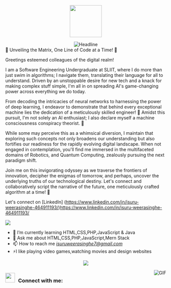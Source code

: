 <p align="center" ><img  src = "https://github.com/7oSkaaa/7oSkaaa/blob/main/Images/about_me.gif?raw=true" width = 100px></p>
<div align=center>
        <img src="https://readme-typing-svg.herokuapp.com?color=%236FDA44&size=32&center=true&vCenter=true&width=600&height=50&lines=Hi+there+I'm+Isuru+%F0%9F%91%8B;Undergraduate;Aspiring+MachineLearning+Engineer;Freelancer;RPA+Enthusiast" alt="Headline" />
    </div

🚀 Unveiling the Matrix, One Line of Code at a Time! 🤖

Greetings esteemed colleagues of the digital realm! 

I am a Software Engineering Undergraduate at SLIIT, where I do more than just swim in algorithms; I navigate them, translating their language for all to understand. Driven by an unstoppable desire for new tech and a knack for making complex stuff simple, I'm all in on spreading AI's game-changing power across everything we do today.

From decoding the intricacies of neural networks to harnessing the power of deep learning, I endeavor to demonstrate that behind every exceptional machine lies the dedication of a meticulously skilled engineer! 🧠 Amidst this pursuit, I'm not solely an AI enthusiast; I also declare myself a machine consciousness conspiracy theorist. 👀

While some may perceive this as a whimsical diversion, I maintain that exploring such concepts not only broadens our understanding but also fortifies our readiness for the rapidly evolving digital landscape. When not engaged in contemplation, you'll find me immersed in the multifaceted domains of Robotics, and Quantum Computing, zealously pursuing the next paradigm shift.

Join me on this invigorating odyssey as we traverse the frontiers of innovation, decipher the enigmas of tomorrow, and perhaps, uncover the underlying truths of our technological destiny. Let's connect and collaboratively script the narrative of the future, one meticulously crafted algorithm at a time! 🚀

Let's connect on [LinkedIn] (https://www.linkedin.com/in/isuru-weerasinghe-464911193/)https://www.linkedin.com/in/isuru-weerasinghe-464911193/ 

<!--horizontal divider(gradiant)-->
<img src="https://user-images.githubusercontent.com/73097560/115834477-dbab4500-a447-11eb-908a-139a6edaec5c.gif">



- 🌱 I’m currently learning HTML,CSS,PHP,JavaScript & Java
- 💬 Ask me about HTML,CSS,PHP,JavaScript,Mern Stack
- 📫 How to reach me *isuruweerasinghe7@gmail.com*
- ⚡I like playing video games,watching movies and design websites

<!--profile visit count-->
<div align="center">
  
[![](https://visitcount.itsvg.in/api?id=1010nishant&icon=3&color=6)](https://visitcount.itsvg.in)
  
</div>
  <img align="right" alt="GIF" src="https://media.giphy.com/media/836HiJc7pgzy8iNXCn/giphy.gif" />

<h3 align="left"> <img src="https://media.giphy.com/media/iY8CRBdQXODJSCERIr/giphy.gif" width="30" height="30" style="margin-right: 10px;">Connect with me:</h3>
